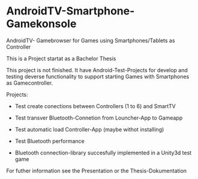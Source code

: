 # AndroidTV-Smartphone-Gamekonsole
AndroidTV- Gamebrowser for Games using Smartphones/Tablets as Controller

This is a Project startat as a Bachelor Thesis

This project is not finished. It have Android-Test-Projects for develop and testing deverse functionality to support starting Games with Smartphones as Gamecontroller. 

Projects:
- Test create conections between Controllers (1 to 6) and SmartTV
- Test transver Bluetooth-Connetion from Louncher-App to Gameapp
- Test automatic load Controller-App (maybe withot installing)
- Test Bluetooth performance

- Bluetooth connection-library succesfully implemented in a Unity3d test game

For futher information see the Presentation or the Thesis-Dokumentation
